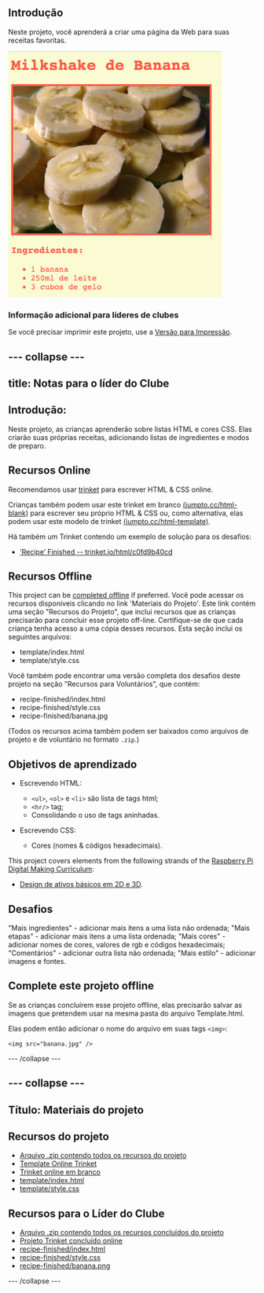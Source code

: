 ## Introdução

Neste projeto, você aprenderá a criar uma página da Web para suas receitas favoritas.

![screenshot](images/recipe-final.png)

### Informação adicional para líderes de clubes

Se você precisar imprimir este projeto, use a [Versão para Impressão](https://projects.raspberrypi.org/en/projects/recipe/print).

## \--- collapse \---

## title: Notas para o líder do Clube

## Introdução:

Neste projeto, as crianças aprenderão sobre listas HTML e cores CSS. Elas criarão suas próprias receitas, adicionando listas de ingredientes e modos de preparo.

## Recursos Online

Recomendamos usar [trinket](https://trinket.io/) para escrever HTML & CSS online.

Crianças também podem usar este trinket em branco [(jumpto.cc/html-blank)](http://jumpto.cc/html-blank) para escrever seu próprio HTML & CSS ou, como alternativa, elas podem usar este modelo de trinket [(jumpto.cc/html-template)](http://jumpto.cc/html-template).

Há também um Trinket contendo um exemplo de solução para os desafios:

+ [‘Recipe’ Finished -- trinket.io/html/c0fd9b40cd](https://trinket.io/html/c0fd9b40cd)

## Recursos Offline

This project can be [completed offline](https://rpf.io/html-offline) if preferred. Você pode acessar os recursos disponíveis clicando no link 'Materiais do Projeto'. Este link contém uma seção "Recursos do Projeto", que inclui recursos que as crianças precisarão para concluir esse projeto off-line. Certifique-se de que cada criança tenha acesso a uma cópia desses recursos. Esta seção inclui os seguintes arquivos:

+ template/index.html
+ template/style.css

Você também pode encontrar uma versão completa dos desafios deste projeto na seção "Recursos para Voluntários", que contém:

+ recipe-finished/index.html
+ recipe-finished/style.css
+ recipe-finished/banana.jpg

(Todos os recursos acima também podem ser baixados como arquivos de projeto e de voluntário no formato `.zip`.)

## Objetivos de aprendizado

+ Escrevendo HTML:
    
    + `<ul>`, `<ol>` e `<li>` são lista de tags html;
    + `<hr/>` tag;
    + Consolidando o uso de tags aninhadas.

+ Escrevendo CSS:
    
    + Cores (nomes & códigos hexadecimais).

This project covers elements from the following strands of the [Raspberry Pi Digital Making Curriculum](https://rpf.io/curriculum):

+ [Design de ativos básicos em 2D e 3D](https://www.raspberrypi.org/curriculum/design/creator).

## Desafios

"Mais ingredientes" - adicionar mais itens a uma lista não ordenada; "Mais etapas" - adicionar mais itens a uma lista ordenada; "Mais cores" - adicionar nomes de cores, valores de rgb e códigos hexadecimais; "Comentários" - adicionar outra lista não ordenada; "Mais estilo" - adicionar imagens e fontes.

## Complete este projeto offline

Se as crianças concluírem esse projeto offline, elas precisarão salvar as imagens que pretendem usar na mesma pasta do arquivo Template.html.

Elas podem então adicionar o nome do arquivo em suas tags `<img>`:

    <img src="banana.jpg" />
    

\--- /collapse \---

## \--- collapse \---

## Título: Materiais do projeto

## Recursos do projeto

+ [Arquivo .zip contendo todos os recursos do projeto](https://rpf.io/p/en/recipe-go)
+ [Template Online Trinket](http://jumpto.cc/trinket-template)
+ [Trinket online em branco](http://jumpto.cc/trinket-blank)
+ [template/index.html](resources/template-index.html)
+ [template/style.css](resources/template-style.css)

## Recursos para o Líder do Clube

+ [Arquivo .zip contendo todos os recursos concluídos do projeto](https://rpf.io/p/en/recipe-go)
+ [Projeto Trinket concluído online](https://trinket.io/html/c0fd9b40cd)
+ [recipe-finished/index.html](resources/recipe-finished-index.html)
+ [recipe-finished/style.css](resources/recipe-finished-style.css)
+ [recipe-finished/banana.png](resources/recipe-finished-banana.png)

\--- /collapse \---